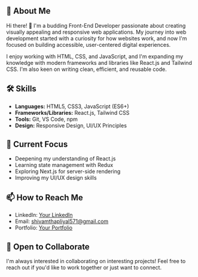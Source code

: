 ## 🚀 About Me
Hi there! 👋 I'm a budding Front-End Developer passionate about creating visually appealing and responsive web applications. My journey into web development started with a curiosity for how websites work, and now I'm focused on building accessible, user-centered digital experiences.

I enjoy working with HTML, CSS, and JavaScript, and I'm expanding my knowledge with modern frameworks and libraries like React.js and Tailwind CSS. I'm also keen on writing clean, efficient, and reusable code.

## 🛠️ Skills
- **Languages:** HTML5, CSS3, JavaScript (ES6+)
- **Frameworks/Libraries:** React.js, Tailwind CSS
- **Tools:** Git, VS Code, npm
- **Design:** Responsive Design, UI/UX Principles

## 🔭 Current Focus
- Deepening my understanding of React.js
- Learning state management with Redux
- Exploring Next.js for server-side rendering
- Improving my UI/UX design skills

## 📫 How to Reach Me
- LinkedIn: [Your LinkedIn](https://www.linkedin.com/in/shivamthapliyal20001006/)
- Email: shivamthapliyal571@gmail.com
- Portfolio: [Your Portfolio](https://shivam-portfolio-one.vercel.app/)

## 🤝 Open to Collaborate
I'm always interested in collaborating on interesting projects! Feel free to reach out if you'd like to work together or just want to connect.
